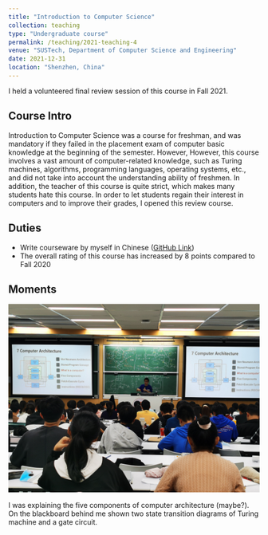 ```yaml
---
title: "Introduction to Computer Science"
collection: teaching
type: "Undergraduate course"
permalink: /teaching/2021-teaching-4
venue: "SUSTech, Department of Computer Science and Engineering"
date: 2021-12-31
location: "Shenzhen, China"
---
```


I held a volunteered final review session of this course in Fall 2021.



## Course Intro

Introduction to Computer Science was a course for freshman, and was mandatory if they failed in the placement exam of computer basic knowledge at the beginning of the semester. However, However, this course involves a vast amount of computer-related knowledge, such as Turing machines, algorithms, programming languages, operating systems, etc., and did not take into account the understanding ability of freshmen. In addition, the teacher of this course is quite strict, which makes many students hate this course. In order to let students regain their interest in computers and to improve their grades, I opened this review course.



## Duties

- Write courseware by myself in Chinese ([GitHub Link](https://github.com/Tloops/CS101B_I2CSB))
- The overall rating of this course has increased by 8 points compared to Fall 2020



## Moments

<img src='/images/I2CS_class.JPG'>

I was explaining the five components of computer architecture (maybe?). On the blackboard behind me shown two state transition diagrams of Turing machine and a gate circuit.

